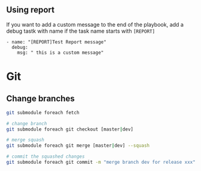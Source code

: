 

## Using report
If you want to add a custom message to the end of the playbook, 
add a debug tastk with name if the task name starts with `[REPORT]`

```$xslt
- name: "[REPORT]Test Report message"
  debug:
    msg: " this is a custom message"
```

# Git

## Change branches 

````bash
git submodule foreach fetch

# change branch
git submodule foreach git checkout [master|dev] 

# merge squash
git submodule foreach git merge [master|dev] --squash

# commit the squashed changes
git submodule foreach git commit -m "merge branch dev for release xxx" 

```` 